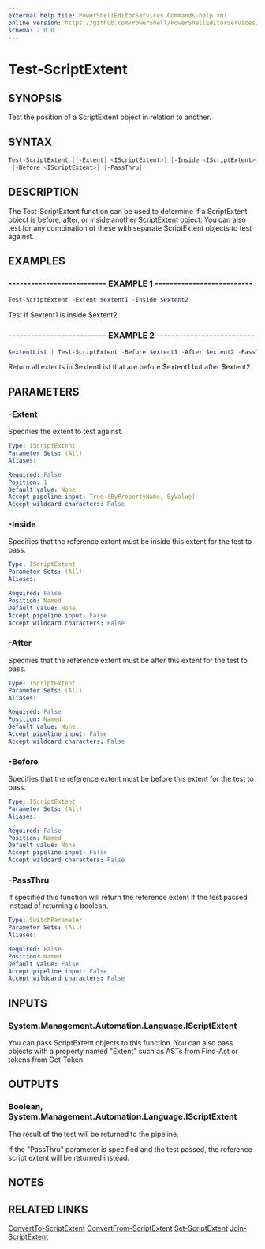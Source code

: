 ```yaml
---
external help file: PowerShellEditorServices.Commands-help.xml
online version: https://github.com/PowerShell/PowerShellEditorServices/tree/main/module/docs/Test-ScriptExtent.md
schema: 2.0.0
---
```


# Test-ScriptExtent

## SYNOPSIS

Test the position of a ScriptExtent object in relation to another.

## SYNTAX

```powershell
Test-ScriptExtent [[-Extent] <IScriptExtent>] [-Inside <IScriptExtent>] [-After <IScriptExtent>]
 [-Before <IScriptExtent>] [-PassThru]
```

## DESCRIPTION

The Test-ScriptExtent function can be used to determine if a ScriptExtent object is before, after, or inside another ScriptExtent object.  You can also test for any combination of these with separate ScriptExtent objects to test against.

## EXAMPLES

### -------------------------- EXAMPLE 1 --------------------------

```powershell
Test-ScriptExtent -Extent $extent1 -Inside $extent2
```

Test if $extent1 is inside $extent2.

### -------------------------- EXAMPLE 2 --------------------------

```powershell
$extentList | Test-ScriptExtent -Before $extent1 -After $extent2 -PassThru
```

Return all extents in $extentList that are before $extent1 but after $extent2.

## PARAMETERS

### -Extent

Specifies the extent to test against.

```yaml
Type: IScriptExtent
Parameter Sets: (All)
Aliases:

Required: False
Position: 1
Default value: None
Accept pipeline input: True (ByPropertyName, ByValue)
Accept wildcard characters: False
```

### -Inside

Specifies that the reference extent must be inside this extent for the test to pass.

```yaml
Type: IScriptExtent
Parameter Sets: (All)
Aliases:

Required: False
Position: Named
Default value: None
Accept pipeline input: False
Accept wildcard characters: False
```

### -After

Specifies that the reference extent must be after this extent for the test to pass.

```yaml
Type: IScriptExtent
Parameter Sets: (All)
Aliases:

Required: False
Position: Named
Default value: None
Accept pipeline input: False
Accept wildcard characters: False
```

### -Before

Specifies that the reference extent must be before this extent for the test to pass.

```yaml
Type: IScriptExtent
Parameter Sets: (All)
Aliases:

Required: False
Position: Named
Default value: None
Accept pipeline input: False
Accept wildcard characters: False
```

### -PassThru

If specified this function will return the reference extent if the test passed instead of returning a boolean.

```yaml
Type: SwitchParameter
Parameter Sets: (All)
Aliases:

Required: False
Position: Named
Default value: False
Accept pipeline input: False
Accept wildcard characters: False
```

## INPUTS

### System.Management.Automation.Language.IScriptExtent

You can pass ScriptExtent objects to this function.  You can also pass objects with a property named "Extent" such as ASTs from Find-Ast or tokens from Get-Token.

## OUTPUTS

### Boolean, System.Management.Automation.Language.IScriptExtent

The result of the test will be returned to the pipeline.

If the "PassThru" parameter is specified and the test passed, the reference script extent will be returned instead.

## NOTES

## RELATED LINKS

[ConvertTo-ScriptExtent](ConvertTo-ScriptExtent.md)
[ConvertFrom-ScriptExtent](ConvertFrom-ScriptExtent.md)
[Set-ScriptExtent](Set-ScriptExtent.md)
[Join-ScriptExtent](Join-ScriptExtent.md)
